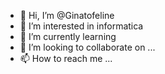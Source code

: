 - 👋 Hi, I’m @Ginatofeline
- 👀 I’m interested in informatica
- 🌱 I’m currently learning 
- 💞️ I’m looking to collaborate on ...
- 📫 How to reach me ...

<!---
Ginatofeline/Ginatofeline is a ✨ special ✨ repository because its `README.md` (this file) appears on your GitHub profile.
You can click the Preview link to take a look at your changes.
--->
